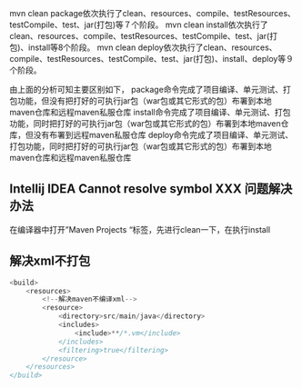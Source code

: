 mvn clean package依次执行了clean、resources、compile、testResources、testCompile、test、jar(打包)等７个阶段。
mvn clean install依次执行了clean、resources、compile、testResources、testCompile、test、jar(打包)、install等8个阶段。
mvn clean deploy依次执行了clean、resources、compile、testResources、testCompile、test、jar(打包)、install、deploy等９个阶段。

由上面的分析可知主要区别如下，
package命令完成了项目编译、单元测试、打包功能，但没有把打好的可执行jar包（war包或其它形式的包）布署到本地maven仓库和远程maven私服仓库
install命令完成了项目编译、单元测试、打包功能，同时把打好的可执行jar包（war包或其它形式的包）布署到本地maven仓库，但没有布署到远程maven私服仓库
deploy命令完成了项目编译、单元测试、打包功能，同时把打好的可执行jar包（war包或其它形式的包）布署到本地maven仓库和远程maven私服仓库


## Intellij IDEA Cannot resolve symbol XXX 问题解决办法
在编译器中打开”Maven Projects “标签，先进行clean一下，在执行install

## 解决xml不打包
```java
<build>
    <resources>
        <!--解决maven不编译xml-->
        <resource>
            <directory>src/main/java</directory>
            <includes>
                <include>**/*.vm</include>
            </includes>
            <filtering>true</filtering>
        </resource>
    </resources>
</build>
```
